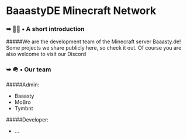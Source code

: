 # BaaastyDE Minecraft Network


### ➥ 🙋‍♀️ • A short introduction

#####We are the development team of the Minecraft server Baaasty.de! Some projects we share publicly here, so check it out. Of course you are also welcome to visit our Discord


### ➥ 🪖 • Our team

#####Admin:
- Baaasty
- MoBro
- Tymbnt

#####Developer:
- ...
